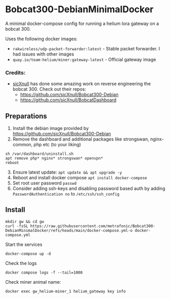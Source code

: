 # Bobcat300-DebianMinimalDocker
A minimal docker-compose config for running a helium lora gateway on a bobcat 300.

Uses the following docker images:
- `rakwireless/udp-packet-forwarder:latest` - Stable packet forwarder. I had issues with other images
- `quay.io/team-helium/miner:gateway-latest` - Official gateway image

### Credits:
- [sicXnull](https://github.com/sicXnull) has done some amazing work on reverse engineering the bobcat 300. Check out their repos:
  - https://github.com/sicXnull/Bobcat300-Debian
  - https://github.com/sicXnull/BobcatDashboard
 
## Preparations
1. Install the debian image provided by https://github.com/sicXnull/Bobcat300-Debian
2. Remove the dashboard and additional packages like strongswan, nginx-common, php etc (to your liking)
```
sh /var/dashboard/uninstall.sh
apt remove php* nginx* strongswan* openvpn*
reboot
```
3. Ensure latest update: `apt update && apt upgrade -y`
4. Reboot and install docker compose `apt install docker-compose`
5. Set root user password `passwd`
6. Consider adding ssh-keys and disabling password based auth by adding `PasswordAuthentication no` to `/etc/ssh/ssh_config` 

## Install
```
mkdir gw && cd gw
curl -fsSL https://raw.githubusercontent.com/metrafonic/Bobcat300-DebianMinimalDocker/refs/heads/main/docker-compose.yml-o docker-compose.yml
```
Start the services
```
docker-compose up -d
```
Check the logs
```
docker compose logs -f --tail=1000
```
Check miner animal name:
```
docker exec gw_helium-miner_1 helium_gateway key info
```
